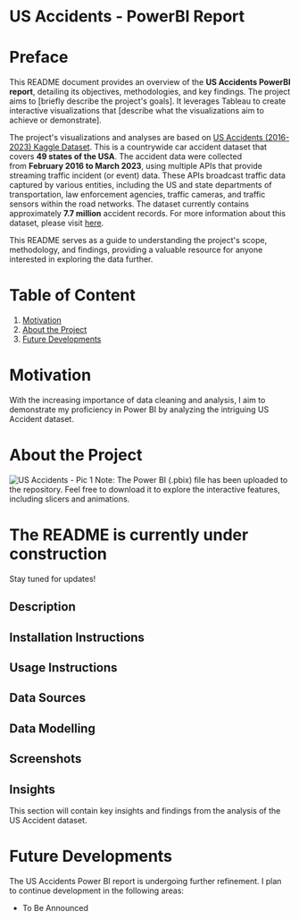 # US Accidents - PowerBI Report

# Preface 

This README document provides an overview of the **US Accidents PowerBI report**, detailing its objectives, methodologies, and key findings. The project aims to [briefly describe the project's goals]. It leverages Tableau to create interactive visualizations that [describe what the visualizations aim to achieve or demonstrate].
    
The project's visualizations and analyses are based on [US Accidents (2016-2023) Kaggle Dataset](https://www.kaggle.com/datasets/sobhanmoosavi/us-accidents). 
This is a countrywide car accident dataset that covers **49 states of the USA**. The accident data were collected from **February 2016 to March 2023**, using multiple APIs that provide streaming traffic incident (or event) data. These APIs broadcast traffic data captured by various entities, including the US and state departments of transportation, law enforcement agencies, traffic cameras, and traffic sensors within the road networks. The dataset currently contains approximately **7.7 million** accident records. For more information about this dataset, please visit [here](https://smoosavi.org/datasets/us_accidents).

This README serves as a guide to understanding the project's scope, methodology, and findings, providing a valuable resource for anyone interested in exploring the data further.

# Table of Content 
1. [Motivation](#Motivation)
2. [About the Project](#About-the-Project)
3. [Future Developments](#Future)

# Motivation <a name='Motivation'></a>
With the increasing importance of data cleaning and analysis, I aim to demonstrate my proficiency in Power BI by analyzing the intriguing US Accident dataset.

# About the Project <a name='About-the-Project'></a>

![US Accidents - Pic 1](https://github.com/AspiringDSer/US_Accidents_PowerBI_Report/assets/79289892/beb8cacf-5076-48be-8d43-c7643a479e66)
  Note: The Power BI (.pbix) file has been uploaded to the repository. Feel free to download it to explore the interactive features, including slicers and animations.

# The README is currently under construction 

Stay tuned for updates!

## Description 

## Installation Instructions

## Usage Instructions

## Data Sources

## Data Modelling 

## Screenshots 

## Insights

This section will contain key insights and findings from the analysis of the US Accident dataset. 

# Future Developments <a name='Future'></a>
The US Accidents Power BI report is undergoing further refinement. I plan to continue development in the following areas:
* To Be Announced 
